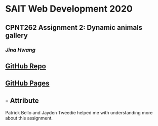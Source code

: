 # SAIT Web Development 2020

## CPNT262 Assignment 2: Dynamic animals gallery

### *Jina Hwang*
 
## [GitHub Repo](https://github.com/geumjinhwang/cpnt262-a2)
## [GitHub Pages](https://geumjinhwang.github.io/cpnt262-a2/)

## - Attribute 
Patrick Bello and Jayden Tweedie helped me with understanding more about this assignment.
